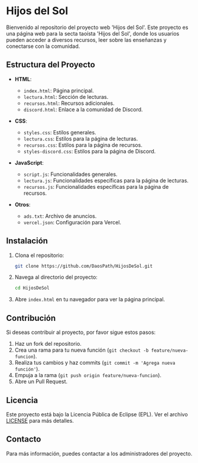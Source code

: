 
# Hijos del Sol

Bienvenido al repositorio del proyecto web 'Hijos del Sol'. Este proyecto es una página web para la secta taoísta 'Hijos del Sol', donde los usuarios pueden acceder a diversos recursos, leer sobre las enseñanzas y conectarse con la comunidad.

## Estructura del Proyecto

- **HTML**: 
  - `index.html`: Página principal.
  - `lectura.html`: Sección de lecturas.
  - `recursos.html`: Recursos adicionales.
  - `discord.html`: Enlace a la comunidad de Discord.

- **CSS**: 
  - `styles.css`: Estilos generales.
  - `lectura.css`: Estilos para la página de lecturas.
  - `recursos.css`: Estilos para la página de recursos.
  - `styles-discord.css`: Estilos para la página de Discord.

- **JavaScript**: 
  - `script.js`: Funcionalidades generales.
  - `lectura.js`: Funcionalidades específicas para la página de lecturas.
  - `recursos.js`: Funcionalidades específicas para la página de recursos.

- **Otros**:
  - `ads.txt`: Archivo de anuncios.
  - `vercel.json`: Configuración para Vercel.

## Instalación

1. Clona el repositorio:
   ```bash
   git clone https://github.com/DaosPath/HijosDeSol.git
   ```

2. Navega al directorio del proyecto:
   ```bash
   cd HijosDeSol
   ```

3. Abre `index.html` en tu navegador para ver la página principal.

## Contribución

Si deseas contribuir al proyecto, por favor sigue estos pasos:

1. Haz un fork del repositorio.
2. Crea una rama para tu nueva función (`git checkout -b feature/nueva-funcion`).
3. Realiza tus cambios y haz commits (`git commit -m 'Agrega nueva función'`).
4. Empuja a la rama (`git push origin feature/nueva-funcion`).
5. Abre un Pull Request.

## Licencia

Este proyecto está bajo la Licencia Pública de Eclipse (EPL). Ver el archivo [LICENSE](LICENSE) para más detalles.

## Contacto

Para más información, puedes contactar a los administradores del proyecto.
